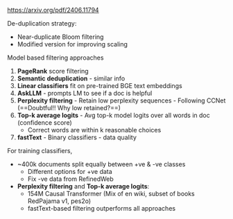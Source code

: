 https://arxiv.org/pdf/2406.11794

De-duplication strategy: 
- Near-duplicate Bloom filtering
- Modified version for improving scaling

Model based filtering approaches
1. **PageRank** score filtering
2. **Semantic deduplication** - similar info
3. **Linear classifiers** fit on pre-trained BGE text embeddings
4. **AskLLM** - prompts LM to see if a doc is helpful
5. **Perplexity filtering** - Retain low perplexity sequences - Following CCNet (==Doubtful!! Why low retained?==)
6. **Top-k average logits** - Avg top-k model logits over all words in doc (confidence score)
	- Correct words are within k reasonable choices
7. **fastText** - Binary classifiers - data quality

For training classifiers,
- ~400k documents split equally between +ve & -ve classes
	- Different options for +ve data
	- Fix -ve data from RefinedWeb
- **Perplexity filtering** and **Top-k average logits**:
	- 154M Causal Transformer (Mix of en wiki, subset of books RedPajama v1, pes2o)
	- fastText-based filtering outperforms all approaches
